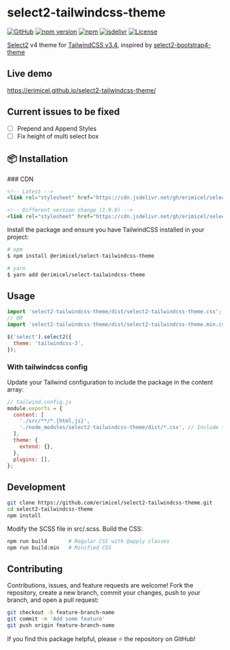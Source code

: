 # select2-tailwindcss-theme

[![GitHub](https://img.shields.io/github/v/release/erimicel/select2-tailwindcss-theme?style=flat-square)](https://github.com/erimicel/select2-tailwindcss-theme)
[![npm version](https://img.shields.io/npm/v/select2-tailwindcss-theme?style=flat-square)](https://www.npmjs.com/package/select2-tailwindcss-theme)
[![npm](https://img.shields.io/npm/dm/select2-tailwindcss-theme?label=npm&style=flat-square)](https://www.npmjs.com/package/select2-tailwindcss-theme)
[![jsdelivr](https://data.jsdelivr.com/v1/package/gh/erimicel/select2-tailwindcss-theme/badge)](https://www.jsdelivr.com/package/gh/erimicel/select2-tailwindcss-theme)
[![License](https://img.shields.io/github/license/erimicel/select2-tailwindcss-theme?style=flat-square)](LICENSE)

[Select2](https://github.com/select2/select2) v4 theme for [TailwindCSS v3.4](https://tailwindcss.com/), inspired by [select2-bootstrap4-theme](https://github.com/ttskch/select2-bootstrap4-theme)

## Live demo

https://erimicel.github.io/select2-tailwindcss-theme/

## Current issues to be fixed

- [ ] Prepend and Append Styles
- [ ] Fix height of multi select box

## 📦 Installation

### CDN

```html
<!-- Latest -->
<link rel="stylesheet" href="https://cdn.jsdelivr.net/gh/erimicel/select2-tailwindcss-theme/dist/select2-tailwindcss-theme-plain.min.css">

<!-- Different version change (1.0.0) -->
<link rel="stylesheet" href="https://cdn.jsdelivr.net/gh/erimicel/select2-tailwindcss-theme@1.0.0/dist/select2-tailwindcss-theme-plain.min.css">
```

Install the package and ensure you have TailwindCSS installed in your project:

```bash
# npm
$ npm install @erimicel/select-tailwindcss-theme

# yarn
$ yarn add @erimicel/select-tailwindcss-theme
```

## Usage

```js
import 'select2-tailwindcss-theme/dist/select2-tailwindcss-theme.css'; // Regular version
// OR
import 'select2-tailwindcss-theme/dist/select2-tailwindcss-theme.min.css'; // Minified version
```

```js
$('select').select2({
  theme: 'tailwindcss-3',
});
```

### With tailwindcss config

Update your Tailwind configuration to include the package in the content array:

```js
// tailwind.config.js
module.exports = {
  content: [
    './src/**/*.{html,js}',
    './node_modules/select2-tailwindcss-theme/dist/*.css', // Include the package
  ],
  theme: {
    extend: {},
  },
  plugins: [],
};
```

## Development

```bash
git clone https://github.com/erimicel/select2-tailwindcss-theme.git
cd select2-tailwindcss-theme
npm install
```

Modify the SCSS file in src/.scss. Build the CSS:

```bash
npm run build       # Regular CSS with @apply classes
npm run build:min   # Minified CSS
```

## Contributing

Contributions, issues, and feature requests are welcome! Fork the repository, create a new branch, commit your changes, push to your branch, and open a pull request:

```bash
git checkout -b feature-branch-name
git commit -m 'Add some feature'
git push origin feature-branch-name
```

If you find this package helpful, please ⭐ the repository on GitHub!